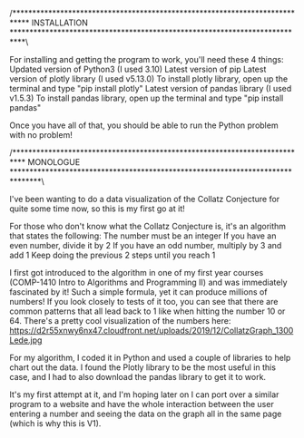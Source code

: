 /**************************************************************************** INSTALLATION ***************************************************************************\

For installing and getting the program to work, you'll need these 4 things:
	Updated version of Python3 (I used 3.10)
	Latest version of pip
	Latest version of plotly library (I used v5.13.0)
		To install plotly library, open up the terminal and type "pip install plotly"
	Latest version of pandas library (I used v1.5.3)
		To install pandas library, open up the terminal and type "pip install pandas"

Once you have all of that, you should be able to run the Python problem with no problem!


/*************************************************************************** MONOLOGUE *******************************************************************************\


I've been wanting to do a data visualization of the Collatz Conjecture for quite some time now, so this is my first go at it!

For those who don't know what the Collatz Conjecture is, it's an algorithm that states the following:
	The number must be an integer
	If you have an even number, divide it by 2
	If you have an odd number, multiply by 3 and add 1
	Keep doing the previous 2 steps until you reach 1

I first got introduced to the algorithm in one of my first year courses (COMP-1410 Intro to Algorithms and Programming II) and was immediately fascinated by it!
Such a simple formula, yet it can produce millions of numbers! If you look closely to tests of it too, you can see that there are common patterns that all lead back 
to 1 like when hitting the number 10 or 64. There's a pretty cool visualization of the numbers here: 
https://d2r55xnwy6nx47.cloudfront.net/uploads/2019/12/CollatzGraph_1300Lede.jpg

For my algorithm, I coded it in Python and used a couple of libraries to help chart out the data. I found the Plotly library to be the most useful in this case, 
and I had to also download the pandas library to get it to work. 

It's my first attempt at it, and I'm hoping later on I can port over a similar program to a website and have the whole interaction between the user entering a
number and seeing the data on the graph all in the same page (which is why this is V1).